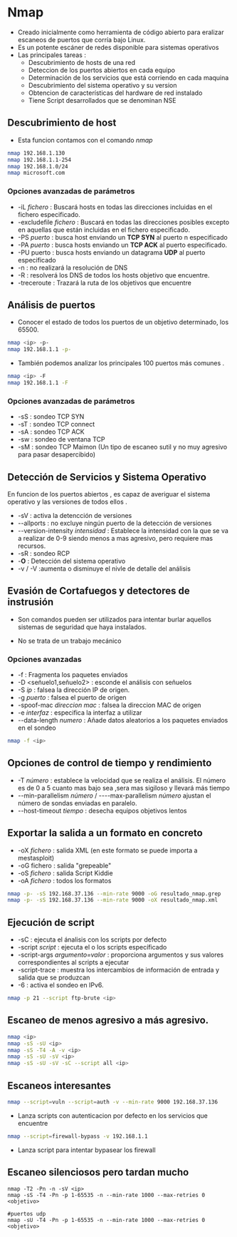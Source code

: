 # Nmap

* Creado inicialmente como herramienta de código abierto para eralizar escaneos de puertos que corría bajo Linux.
* Es un potente  escáner de redes disponible para sistemas operativos 
* Las principales tareas :
	* Descubrimiento de hosts de una red
	* Deteccion de los puertos abiertos en cada equipo 
	* Determinación de los servicios que está corriendo en cada maquina 
	* Descubrimiento del sistema operativo y su version 
	* Obtencion de características del hardware de red instalado
	* Tiene Script desarrollados que se denominan NSE 

## Descubrimiento de host

* Esta funcion contamos con el comando *nmap*

```bash
nmap 192.168.1.130
nmap 192.168.1.1-254
nmap 192.168.1.0/24
nmap microsoft.com
```

### Opciones avanzadas de parámetros

* -iL *fichero* : Buscará hosts en todas las direcciones incluidas en el fichero especificado.
* -excludefile *fichero* : Buscará en todas las direcciones posibles excepto en aquellas que están incluidas en el fichero especificado.
* -PS *puerto* : busca host enviando un **TCP SYN** al puerto n especificado
* -PA *puerto* : busca hosts enviando un **TCP ACK** al puerto especificado.
* -PU puerto : busca hosts enviando un datagrama **UDP** al puerto especificado
* -n : no realizará la resolución de DNS
* -R : resolverá los DNS de todos los hosts objetivo que encuentre.
* -treceroute : Trazará la ruta de los objetivos que encuentre


## Análisis de puertos

* Conocer el estado de todos los puertos de un objetivo determinado, los 65500.

```bash
nmap <ip> -p-
nmap 192.168.1.1 -p-
```

* También podemos analizar los principales 100 puertos más comunes .

```bash
nmap <ip> -F
nmap 192.168.1.1 -F
```

### Opciones avanzadas de parámetros

* -sS : sondeo TCP SYN
* -sT : sondeo TCP connect
* -sA : sondeo TCP ACK
* -sw : sondeo de ventana TCP
* -sM : sondeo TCP Maimon (Un tipo de escaneo sutil y no muy agresivo para pasar desapercibido)

## Detección de Servicios y Sistema Operativo

En funcion de los puertos abiertos , es capaz de averiguar el sistema operativo y las versiones de todos ellos .
* -sV : activa la detencción de versiones
* --allports : no excluye ningún puerto de la detección de versiones
* --version-intensity *intensidad* : Establece la intensidad con la que se va a realizar de 0-9 siendo menos a mas agresivo, pero requiere mas recursos.
* -sR : sondeo RCP
* -**O** : Detección del sistema operativo
* -v / -V :aumenta o disminuye el nivle de detalle del análisis

## Evasión de Cortafuegos y detectores de instrusión

* Son comandos pueden ser utilizados para intentar burlar aquellos sistemas de seguridad que haya instalados.

* No se trata de un trabajo mecánico

### Opciones avanzadas
*  -f : Fragmenta los paquetes enviados
*  -D <señuelo1,señuelo2> : esconde el análisis con señuelos
*  -S *ip* : falsea la dirección IP de origen.
*  -g *puerto* : falsea el puerto de origen
*  -spoof-mac *direccion mac* : falsea la direccion MAC de origen
* -e *interfaz* : especifica la interfaz a utilizar
* --data-length *numero* : Añade datos aleatorios a los paquetes enviados en el sondeo

```bash
nmap -f <ip>
```

## Opciones de control de tiempo y rendimiento

* -T *número* : establece la velocidad que se realiza el análisis. El número es de 0 a 5 cuanto mas bajo sea ,sera mas sigiloso y llevará más tiempo 
* --min-parallelism *número* / ----max-parallelism *número* ajustan el número de sondas enviadas en paralelo.
* --host-timeout *tiempo* : desecha equipos objetivos lentos

## Exportar la salida a un formato en concreto

* -oX *fichero* : salida XML
(en este formato se puede importa a mestasploit)
* -oG fichero : salida "grepeable"
* -oS *fichero* : salida Script Kiddie
* -oA *fichero* : todos los formatos

```bash
nmap -p- -sS 192.168.37.136 --min-rate 9000 -oG resultado_nmap.grep
nmap -p- -sS 192.168.37.136 --min-rate 9000 -oX resultado_nmap.xml
```

## Ejecución de script

* -sC : ejecuta el ánalisis con los scripts por defecto 
* -script *script* : ejecuta el o los scripts específicado
* -script-args *argumento=valor* : proporciona argumentos y sus valores correspondientes al scripts a ejecutar
* -script-trace :  muestra los intercambios de información de entrada y salida que se produzcan 
* -6 : activa el sondeo en IPv6.

```bash
nmap -p 21 --script ftp-brute <ip>
```


## Escaneo de menos agresivo a más agresivo.

```bash
nmap <ip>
nmap -sS -sU <ip>
nmap -sS -T4 -A -v <ip>
nmap -sS -sU -sV <ip>
nmap -sS -sU -sV -sC --script all <ip>

```


## Escaneos interesantes

```bash
nmap --script=vuln --script=auth -v --min-rate 9000 192.168.37.136
```

* Lanza scripts con autenticacion por defecto en los servicios que encuentre

```bash
nmap --script=firewall-bypass -v 192.168.1.1
```

* Lanza script para intentar bypasear los firewall 

## Escaneo silenciosos pero tardan mucho 

```shell 
nmap -T2 -Pn -n -sV <ip>
nmap -sS -T4 -Pn -p 1-65535 -n --min-rate 1000 --max-retries 0 <objetivo>

#puertos udp
nmap -sU -T4 -Pn -p 1-65535 -n --min-rate 1000 --max-retries 0 <objetivo>
```
